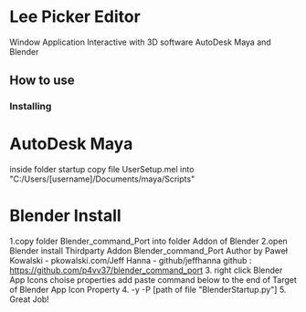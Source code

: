 # Lee Picker Editor
Window Application Interactive with 3D software AutoDesk Maya and Blender

## How to use
### Installing
# AutoDesk Maya

inside folder startup copy file UserSetup.mel into "C:/Users/[username]/Documents/maya/Scripts"

# Blender Install


1.copy folder Blender_command_Port into folder Addon  of Blender 
2.open Blender install Thirdparty Addon Blender_command_Port Author by Paweł Kowalski - pkowalski.com/Jeff Hanna - github/jeffhanna github : https://github.com/p4vv37/blender_command_port
3. right click Blender App Icons choise properties add paste command below to the end of Target of Blender App Icon Property
4. -y -P  [path of file "BlenderStartup.py"]
5. Great Job!
